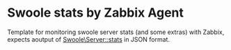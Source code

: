 # Swoole stats by Zabbix Agent

Template for monitoring swoole server stats (and some extras) with Zabbix, expects aoutput of [Swoole\Server::stats](https://www.php.net/manual/en/swoole-server.stats.php) in JSON format.
